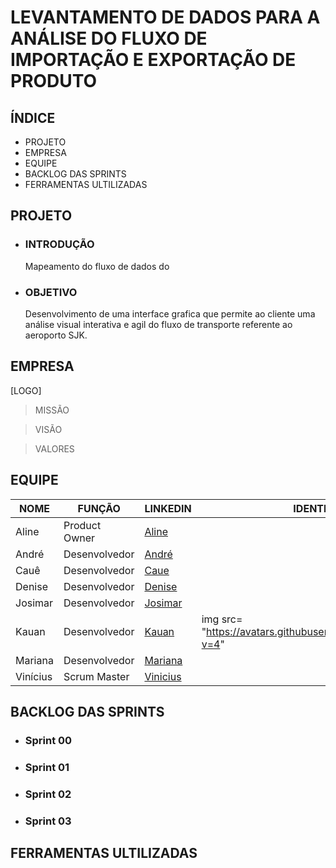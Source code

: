 <p align = "center">
 
# LEVANTAMENTO DE DADOS PARA A ANÁLISE DO FLUXO DE IMPORTAÇÃO E EXPORTAÇÃO DE PRODUTO

## ÍNDICE

 + PROJETO 
 + EMPRESA
 + EQUIPE
 + BACKLOG DAS SPRINTS
 + FERRAMENTAS ULTILIZADAS
   

</p>

## PROJETO

- ### INTRODUÇÃO
   Mapeamento do fluxo de dados do
  
- ### OBJETIVO
   Desenvolvimento de uma interface grafica que permite ao cliente uma análise visual interativa e agil do fluxo de transporte referente ao aeroporto SJK.

## EMPRESA

[LOGO]
 
 > MISSÃO

 > VISÃO

 > VALORES

## EQUIPE

|NOME | FUNÇÃO | LINKEDIN | IDENTIFICAÇÃO |
|-----|--------|----------|---------------|
| Aline | Product Owner | [Aline]() |
| André | Desenvolvedor | [André]() |
| Cauê | Desenvolvedor | [Caue]()|
| Denise | Desenvolvedor | [Denise]()
| Josimar | Desenvolvedor | [Josimar]()
| Kauan | Desenvolvedor | [Kauan]() | img src= "https://avatars.githubusercontent.com/u/111469327?v=4" |
| Mariana | Desenvolvedor | [Mariana](https://www.linkedin.com/in/marianac%C3%A1ssia/) |
| Vinícius | Scrum Master | [Vinicius]() |

## BACKLOG DAS SPRINTS

- ### Sprint 00
- ### Sprint 01
- ### Sprint 02
- ### Sprint 03



## FERRAMENTAS ULTILIZADAS 
